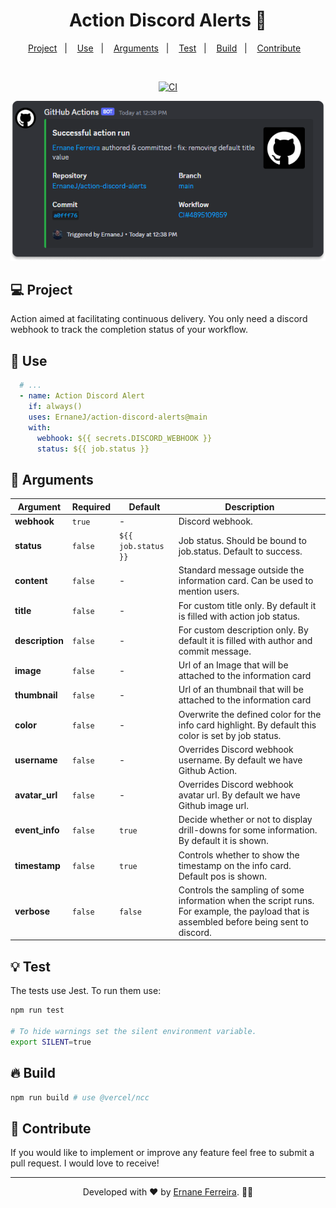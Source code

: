 <h1 align="center">
  <strong>Action Discord Alerts 📢</strong>
</h1>

<p align="center">
  <a href="#-project">Project</a>&nbsp;&nbsp;&nbsp;|&nbsp;&nbsp;&nbsp;
  <a href="#-use">Use</a>&nbsp;&nbsp;&nbsp;|&nbsp;&nbsp;&nbsp;
  <a href="#-arguments">Arguments</a>&nbsp;&nbsp;&nbsp;|&nbsp;&nbsp;&nbsp;
  <a href="#-test">Test</a>&nbsp;&nbsp;&nbsp;|&nbsp;&nbsp;&nbsp;
  <a href="#-build">Build</a>&nbsp;&nbsp;&nbsp;|&nbsp;&nbsp;&nbsp;
  <a href="#-contribute">Contribute</a>&nbsp;&nbsp;&nbsp;
</p>

<br/>

<p align="center">
  <a href="https://github.com/ErnaneJ/action-discord-alerts/actions/workflows/ci.yaml">
    <img src="https://github.com/ErnaneJ/action-discord-alerts/actions/workflows/ci.yaml/badge.svg" alt="CI" />
  </a>
</p>

<p align="center">
  <p align="center">
  <img alt="Preview" src="./imgs/preview.png">
</p>

## 💻 Project

Action aimed at facilitating continuous delivery. You only need a discord webhook to track the completion status of your workflow.

## 🚀 Use

```yml
  # ...
  - name: Action Discord Alert
    if: always()
    uses: ErnaneJ/action-discord-alerts@main
    with:
      webhook: ${{ secrets.DISCORD_WEBHOOK }}     
      status: ${{ job.status }}
```

## 📑 Arguments

| Argument       | Required  | Default               | Description                                                                                                                              |
|-----------------|-----------|-----------------------|------------------------------------------------------------------------------------------------------------------------------------------|
| **webhook**     |  `true`   | -                     | Discord webhook.                                                                                                                         |
| **status**      |  `false`  | `${{ job.status }}`     | Job status. Should be bound to job.status. Default to success.                                                                           |
| **content**     |  `false`  | -                     | Standard message outside the information card. Can be used to mention users.                                                             |
| **title**       |  `false`  | -                     | For custom title only. By default it is filled with action job status.                                                                   |
| **description** |  `false`  | -                     | For custom description only. By default it is filled with author and commit message.                                                     |
| **image**       |  `false`  | -                     | Url of an Image that will be attached to the information card                                                                            |
| **thumbnail**   |  `false`  | -                     | Url of an thumbnail that will be attached to the information card                                                                        |
| **color**       |  `false`  | -                     | Overwrite the defined color for the info card highlight. By default this color is set by job status.                                     |
| **username**    |  `false`  | -                     | Overrides Discord webhook username. By default we have Github Action.                                                                    |
| **avatar_url**  |  `false`  | -                     | Overrides Discord webhook avatar url. By default we have Github image url.                                                               |
| **event_info**  |  `false`  | `true`                | Decide whether or not to display drill-downs for some information. By default it is shown.                                               |
| **timestamp**   |  `false`  | `true`                | Controls whether to show the timestamp on the info card. Default pos is shown.                                                           |
| **verbose**     |  `false`  | `false`               | Controls the sampling of some information when the script runs. For example, the payload that is assembled before being sent to discord. |

## 💡 Test

The tests use Jest. To run them use:

```bash
npm run test

# To hide warnings set the silent environment variable.
export SILENT=true
```

## 🔥 Build

```bash
npm run build # use @vercel/ncc
```

## 🎉 Contribute

If you would like to implement or improve any feature feel free to submit a pull request. I would love to receive!

<hr/>

<p align="center">
  Developed with ❤ by <a target="_blank" href="https://ernanej.github.io/my-linktree/">Ernane Ferreira</a>. 👋🏻
</p>